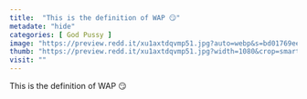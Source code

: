 ```yaml
---
title:  "This is the definition of WAP 😏"
metadate: "hide"
categories: [ God Pussy ]
image: "https://preview.redd.it/xu1axtdqvmp51.jpg?auto=webp&s=bd01769ee5302b11753c703625dd8c126e189a2c"
thumb: "https://preview.redd.it/xu1axtdqvmp51.jpg?width=1080&crop=smart&auto=webp&s=4dbc7dc1294df10e6e71cdc15db9eebe94bc3bac"
visit: ""
---
```

This is the definition of WAP 😏
